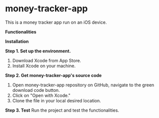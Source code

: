 # money-tracker-app
This is a money tracker app run on an iOS device.

**Functionalities**


**Installation**

**Step 1. Set up the environment.**
  1. Download Xcode from App Store.
  2. Install Xcode on your machine.
  
**Step 2. Get money-tracker-app's source code**
  1. Open money-tracker-app repository on GitHub, navigate to the green download code button.
  2. Click on "Open with Xcode."
  3. Clone the file in your local desired location.
  
**Step 3. Test**
  Run the project and test the functionalities. 
